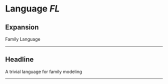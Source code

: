 # Language *FL*
## Expansion
Family Language

---
## Headline
A trivial language for family modeling

---
